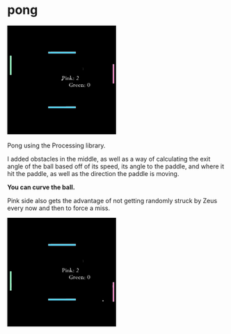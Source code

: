 # pong

<img src="pongDemo.gif" width="250" height="250"/>

Pong using the Processing library.

I added obstacles in the middle, as well as a way of calculating the exit angle of the ball based off of its speed, its angle to the paddle, and where it hit the paddle, as well as the direction the paddle is moving. 

**You can curve the ball.**

Pink side also gets the advantage of not getting randomly struck by Zeus every now and then to force a miss.

<img src="pongDemo2.gif" width="250" height="250"/>
